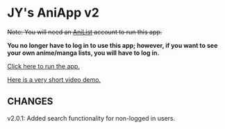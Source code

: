 # JY's AniApp v2

~~Note: You will need an [AniList](https://anilist.co) account to run this app.~~

**You no longer have to log in to use this app; however, if you want to see your own anime/manga lists, you will have to log in.**

[Click here to run the app.](https://jys-aniapp-v2.herokuapp.com)

[Here is a very short video demo.](https://youtu.be/c0FNKYw28ow)

## CHANGES
v2.0.1: Added search functionality for non-logged in users.
